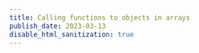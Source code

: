 ```yaml
---
title: Calling functions to objects in arrays
publish_date: 2023-03-13
disable_html_sanitization: true
---
```


